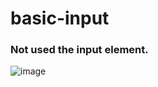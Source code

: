 # basic-input
### Not used the input element. 
![image](https://user-images.githubusercontent.com/54606857/138180989-33923ab9-473b-4476-af1d-a7eb3d9a84f4.png)
